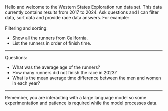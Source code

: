 Hello and welcome to the Western States Exploration run data set.  This data currently contains results from 2017 to 2024. Ask questions and I can filter data, sort data and provide race data answers. For example:
<br>
<br>
Filtering and sorting:<br>
* Show all the runners from California.<br>
* List the runners in order of finish time.
___
Questions:<br>
* What was the average age of the runners?<br>
* How many runners did not finish the race in 2023?<br>
* What is the mean average time difference between the men and women in each year?
___
Remember, you are interacting with a large language model so some experimentation and patience is required while the model processes data.